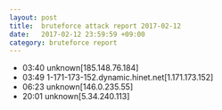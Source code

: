 ```yaml
---
layout: post
title:  bruteforce attack report 2017-02-12
date:   2017-02-12 23:59:59 +09:00
category: bruteforce report
---
```


* 03:40 unknown[185.148.76.184]
* 03:49 1-171-173-152.dynamic.hinet.net[1.171.173.152]
* 06:23 unknown[146.0.235.55]
* 20:01 unknown[5.34.240.113]
